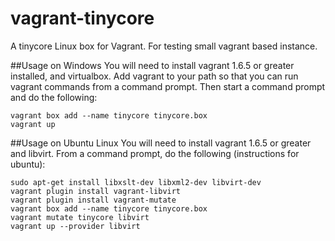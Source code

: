 vagrant-tinycore
================

A tinycore Linux box for Vagrant. For testing small vagrant based instance.

##Usage on Windows
You will need to install vagrant 1.6.5 or greater installed, and virtualbox.
Add vagrant to your path so that you can run vagrant commands from a command
prompt. Then start a command prompt and do the following:
```
vagrant box add --name tinycore tinycore.box
vagrant up
```

##Usage on Ubuntu Linux
You will need to install vagrant 1.6.5 or greater and libvirt. From a command
prompt, do the following (instructions for ubuntu):
```
sudo apt-get install libxslt-dev libxml2-dev libvirt-dev
vagrant plugin install vagrant-libvirt
vagrant plugin install vagrant-mutate
vagrant box add --name tinycore tinycore.box
vagrant mutate tinycore libvirt
vagrant up --provider libvirt
```
